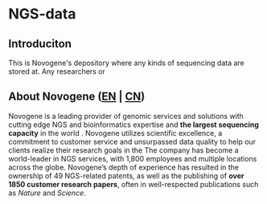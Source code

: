 # NGS-data

## Introduciton
This is Novogene's depository where any kinds of sequencing data are stored at. Any researchers or 




## About Novogene ([EN](https://en.novogene.com) | [CN](http://www.novogene.com))
Novogene is a leading provider of genomic services and solutions with cutting edge NGS and bioinformatics expertise and **the largest sequencing capacity** in the world . Novogene utilizes scientific excellence, a commitment to customer service and unsurpassed data quality to help our clients realize their research goals in the The company has become a world-leader in NGS services, with 1,800 employees and multiple locations across the globe. Novogene’s depth of experience has resulted in the ownership of 49 NGS-related patents, as well as the publishing of **over 1850 customer research papers**, often in well-respected publications such as *Nature* and *Science*.
